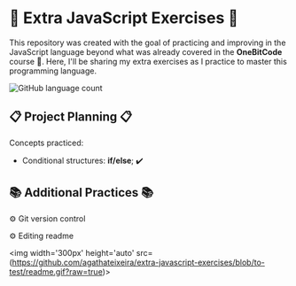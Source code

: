 # :dart: Extra JavaScript Exercises :dart:

This repository was created with the goal of practicing and improving in the JavaScript language beyond what was already covered in the **OneBitCode** course :metal:. Here, I'll be sharing my extra exercises as I practice to master this programming language.

![GitHub language count](https://img.shields.io/github/languages/count/agathateixeira/exercicios-one-bit-code)

## :clipboard: Project Planning :clipboard:

Concepts practiced:

- Conditional structures: **if/else**; ✔️

## :books: Additional Practices :books:

:gear: Git version control

:gear: Editing readme

<img width='300px' height='auto' src=(https://github.com/agathateixeira/extra-javascript-exercises/blob/to-test/readme.gif?raw=true)>
